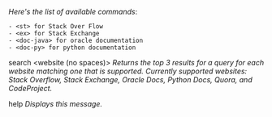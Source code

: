 _Here's the list of available commands_:

    - <st> for Stack Over Flow
    - <ex> for Stack Exchange
    - <doc-java> for oracle documentation
    - <doc-py> for python documentation

search <website (no spaces)> <query>
_Returns the top 3 results for a query for each website matching one that is supported. Currently supported websites: Stack Overflow, Stack Exchange, Oracle Docs, Python Docs, Quora, and CodeProject._

help
_Displays this message._
